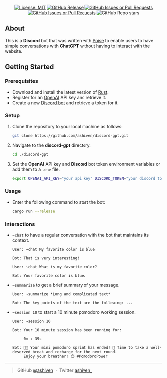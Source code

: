 <div align="center">

[![License: MIT](https://img.shields.io/badge/License-MIT-yellow.svg)](https://opensource.org/licenses/MIT)
[![GitHub Release](https://img.shields.io/github/v/release/ashiven/discord-gpt)](https://github.com/ashiven/discord-gpt/releases)
[![GitHub Issues or Pull Requests](https://img.shields.io/github/issues/ashiven/discord-gpt)](https://github.com/ashiven/discord-gpt/issues)
[![GitHub Issues or Pull Requests](https://img.shields.io/github/issues-pr/ashiven/discord-gpt)](https://github.com/ashiven/discord-gpt/pulls)
![GitHub Repo stars](https://img.shields.io/github/stars/ashiven/discord-gpt)

</div>

## About

This is a **Discord** bot that was written with [Poise](https://github.com/serenity-rs/poise) to enable users to have simple conversations with **ChatGPT** without having to interact with the website.

## Getting Started

### Prerequisites

-  Download and install the latest version of [Rust](https://www.rust-lang.org/tools/install).
-  Register for an [OpenAI](https://platform.openai.com/api-keys) API key and retrieve it.
-  Create a new [Discord bot](https://www.writebots.com/discord-bot-token/) and retrieve a token for it.

### Setup

1. Clone the repository to your local machine as follows:

   ```bash
   git clone https://github.com/ashiven/discord-gpt.git
   ```

2. Navigate to the **discord-gpt** directory.

   ```bash
   cd ./discord-gpt
   ```

3. Set the **OpenAI** API key and **Discord** bot token environment variables or add them to a `.env` file.

   ```bash
   export OPENAI_API_KEY="your api key" DISCORD_TOKEN="your discord token"
   ```

### Usage

-  Enter the following command to start the bot:

   ```bash
   cargo run --release
   ```

### Interactions

-  `~chat` to have a regular conversation with the bot that maintains its context.

   ```
   User: ~chat My favorite color is blue

   Bot: That is very interesting!

   User: ~chat What is my favorite color?

   Bot: Your favorite color is blue.
   ```

-  `~summarize` to get a brief summary of your message.

   ```
   User: ~summarize *Long and complicated text*

   Bot: The key points of the text are the following: ...
   ```
- `~session 10` to start a 10 minute pomodoro working session.

  ```
  User: ~session 10

  Bot: Your 10 minute session has been running for: 

       0m : 39s

  Bot: 🍅⏰ Your mini pomodoro sprint has ended! 🎉 Time to take a well-deserved break and recharge for the next round.
       Enjoy your breather! 😊 #PomodoroPower
  ```

---

> GitHub [@ashiven](https://github.com/Ashiven) &nbsp;&middot;&nbsp;
> Twitter [ashiven\_](https://twitter.com/ashiven_)
